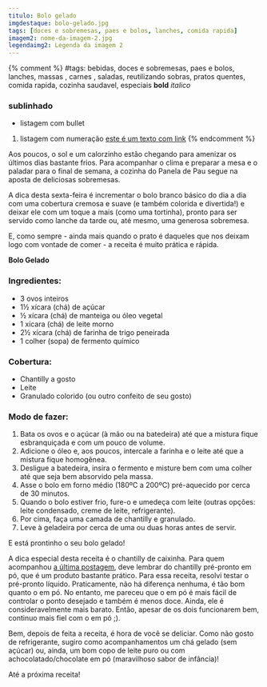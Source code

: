 ```yaml
---
titulo: Bolo gelado
imgdestaque: bolo-gelado.jpg
tags: [doces e sobremesas, paes e bolos, lanches, comida rapida]
imagem2: nome-da-imagem-2.jpg
legendaimg2: Legenda da imagem 2
---
```

{% comment %}
#tags: bebidas, doces e sobremesas, paes e bolos, lanches, massas , carnes , saladas, reutilizando sobras, pratos quentes, comida rapida, cozinha saudavel, especiais
**bold**
*italico*
### sublinhado
* listagem com bullet
1. listagem com numeração
[este é um texto com link](https://www.enderecodolink.com)
{% endcomment %}

Aos poucos, o sol e um calorzinho estão chegando para amenizar os últimos dias bastante frios. Para acompanhar o clima e preparar a mesa e o paladar para o final de semana, a cozinha do Panela de Pau segue na aposta de deliciosas sobremesas. 

A dica desta sexta-feira é incrementar o bolo branco básico do dia a dia com uma cobertura cremosa e suave (e também colorida e divertida!) e deixar ele com um toque a mais (como uma tortinha), pronto para ser servido como lanche da tarde ou, até mesmo, uma generosa sobremesa. 

E, como sempre - ainda mais quando o prato é daqueles que nos deixam logo com vontade de comer - a receita é muito prática e rápida. 

**Bolo Gelado**

### Ingredientes:

* 3 ovos inteiros
* 1½ xícara (chá) de açúcar
* ½ xícara (chá) de manteiga ou óleo vegetal
* 1 xícara (chá) de leite morno
* 2½ xícara (chá) de farinha de trigo peneirada
* 1 colher (sopa) de fermento químico

### Cobertura:

* Chantilly a gosto
* Leite
* Granulado colorido (ou outro confeito de seu gosto)

### Modo de fazer:

1. Bata os ovos e o açúcar (à mão ou na batedeira) até que a mistura fique esbranquiçada e com um pouco de volume.
2. Adicione o óleo e, aos poucos, intercale a farinha e o leite até que a mistura fique homogênea.
3. Desligue a batedeira, insira o fermento e misture bem com uma colher até que seja bem absorvido pela massa.
4. Asse o bolo em forno médio (180ºC a 200ºC) pré-aquecido por cerca de 30 minutos. 
5. Quando o bolo estiver frio, fure-o e umedeça com leite (outras opções: leite condensado, creme de leite, refrigerante). 
6. Por cima, faça uma camada de chantilly e granulado. 
7. Leve à geladeira por cerca de uma ou duas horas antes de servir. 

E está prontinho o seu bolo gelado!

A dica especial desta receita é o chantilly de caixinha. Para quem acompanhou [a última postagem](https://paneladepau.github.io/paneladepau-jekyll-blog/pave-de-ganache-e-chantilly/), deve lembrar do chantilly pré-pronto em pó, que é um produto bastante prático. Para essa receita, resolvi testar o pré-pronto líquido. Praticamente, não há diferença nenhuma, é tão bom quanto o em pó. No entanto, me pareceu que o em pó é mais fácil de controlar o ponto desejado e também é menos doce. Ainda, ele é consideravelmente mais barato. Então, apesar de os dois funcionarem bem, continuo mais fiel com o em pó ;). 

Bem, depois de feita a receita, é hora de você se deliciar. Como não gosto de refrigerante, sugiro como acompanhamentos um chá gelado (sem açúcar) ou, ainda, um bom copo de leite puro ou com achocolatado/chocolate em pó (maravilhoso sabor de infância)!

Até a próxima receita!